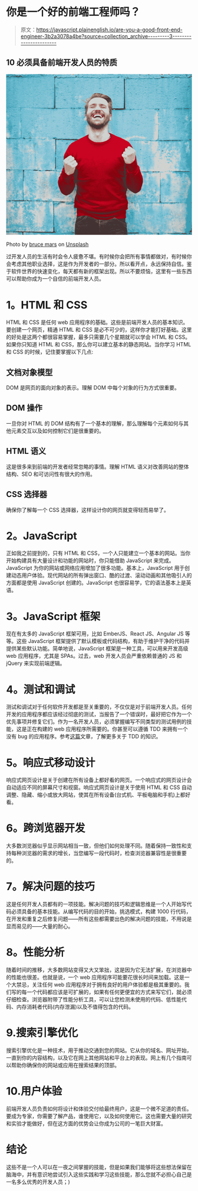 # 你是一个好的前端工程师吗？

> 原文：<https://javascript.plainenglish.io/are-you-a-good-front-end-engineer-3b2a3078a4be?source=collection_archive---------3----------------------->

## 10 必须具备前端开发人员的特质

![](img/88432df85bbc4b6ef77559af226ba47a.png)

Photo by [bruce mars](https://unsplash.com/@brucemars?utm_source=medium&utm_medium=referral) on [Unsplash](https://unsplash.com?utm_source=medium&utm_medium=referral)

过开发人员的生活有时会令人疲惫不堪。有时候你会把所有事情都做对，有时候你会考虑其他职业选择，这是作为开发者的一部分。所以看开点，永远保持自信。鉴于软件世界的快速变化，每天都有新的框架出现。所以不要烦恼，这里有一些东西可以帮助你成为一个自信的前端开发人员。

# **1。HTML 和 CSS**

HTML 和 CSS 是任何 web 应用程序的基础。这些是前端开发人员的基本知识。要创建一个网页，精通 HTML 和 CSS 是必不可少的，这样你才能打好基础。这里的好处是这两个都很容易掌握，最多只需要几个星期就可以学会 HTML 和 CSS。如果你只知道 HTML 和 CSS，那么你可以建立基本的静态网站。当你学习 HTML 和 CSS 的时候，记住要掌握以下几点:

## 文档对象模型

DOM 是网页的面向对象的表示。理解 DOM 中每个对象的行为方式很重要。

## DOM 操作

一旦你对 HTML 的 DOM 结构有了一个基本的理解，那么理解每个元素如何与其他元素交互以及如何控制它们是很重要的。

## HTML 语义

这是很多来到前端的开发者经常忽略的事情。理解 HTML 语义对改善网站的整体结构、SEO 和可访问性有很大的作用。

## CSS 选择器

确保你了解每一个 CSS 选择器，这样设计你的网页就变得轻而易举了。

# **2。JavaScript**

正如我之前提到的，只有 HTML 和 CSS，一个人只能建立一个基本的网站。当你开始构建具有大量设计和功能的网站时，你只能借助 JavaScript 来完成。JavaScript 为你的网站或网络应用增加了很多功能。基本上，JavaScript 用于创建动态用户体验。现代网站的所有弹出窗口、酷的过渡、滚动动画和其他吸引人的方面都是使用 JavaScript 创建的。JavaScript 也很容易学，它的语法基本上是英语。

# **3。JavaScript 框架**

现在有太多的 JavaScript 框架可用，比如 EmberJS、React JS、Angular JS 等等。这些 JavaScript 框架提供了默认模板或代码结构，有助于维护干净的代码并提供某些默认功能。简单地说，JavaScript 框架是一种工具，可以用来开发高级 web 应用程序，尤其是 SPAs。过去，web 开发人员会严重依赖普通的 JS 和 jQuery 来实现前端逻辑。

# **4。测试和调试**

测试和调试对于任何软件开发都是至关重要的，不仅仅是对于前端开发人员。任何开发的应用程序都应该经过彻底的测试，当报告了一个错误时，最好把它作为一个优先事项并修复它们。作为一名开发人员，必须掌握编写不同类型的测试用例的技能，这是正在构建的 web 应用程序所需要的。你甚至可以遵循 TDD 来拥有一个没有 bug 的应用程序。参考[这篇](https://medium.com/javascript-in-plain-english/you-should-get-used-to-test-driven-development-fc1c6daac04b)文章，了解更多关于 TDD 的知识。

# **5。响应式移动设计**

响应式网页设计是关于创建在所有设备上都好看的网页。一个响应式的网页设计会自动适应不同的屏幕尺寸和视窗。响应式网页设计是关于使用 HTML 和 CSS 自动调整、隐藏、缩小或放大网站，使其在所有设备(台式机、平板电脑和手机)上都好看。

# **6。跨浏览器开发**

大多数浏览器似乎显示网站相当一致，但他们如何处理不同。随着保持一致性和支持每种浏览器的需求的增长，当您编写一段代码时，检查浏览器兼容性是很重要的。

# **7。解决问题的技巧**

这是任何开发人员都有的一项技能。解决问题的技巧和逻辑思维是一个人开始写代码必须具备的基本技能。从编写代码的目的开始，挑选模式，构建 1000 行代码，在开发和重复之后修复问题——所有这些都需要出色的解决问题的技能，不用说是显而易见的——大量的耐心。

# **8。性能分析**

随着时间的推移，大多数网站变得又大又笨拙，这是因为它无法扩展，在浏览器中的性能也很差。也就是说，一个 web 应用程序可能要花很长时间来加载。这是一个大禁忌，关注任何 web 应用程序对于拥有良好的用户体验都是极其重要的。我们写的每一个代码都应该是可扩展的，如果有任何更便宜的方式来写它们，就必须仔细检查。浏览器附带了性能分析工具，可以让您检测未使用的代码、低性能代码、内存消耗者代码(内存泄漏)以及不值得包含的代码。

# 9.搜索引擎优化

搜索引擎优化是一种技术，用于推动交通到您的网站。它从你的域名、网址开始，一直到你的内容结构，以及它在网上其他网站和平台上的表现。网上有几个指南可以帮助你确保你的网站或应用在搜索结果的顶部。

# 10.用户体验

前端开发人员负责如何将设计和体验交付给最终用户，这是一个微不足道的责任。要成为专家，你需要了解产品，谁使用它，以及如何使用它。这也需要大量的研究和实验才能做好，但在这方面的优势会让你成为公司的一笔巨大财富。

# **结论**

这些不是一个人可以在一夜之间掌握的技能，但是如果我们能够将这些想法保留在脑海中，并有意识地尝试引入这些实践和学习这些技能，那么您就不必担心自己是一名多么优秀的开发人员；)